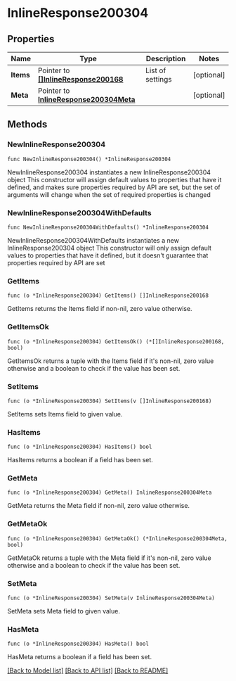 # InlineResponse200304

## Properties

Name | Type | Description | Notes
------------ | ------------- | ------------- | -------------
**Items** | Pointer to [**[]InlineResponse200168**](InlineResponse200168.md) | List of settings | [optional] 
**Meta** | Pointer to [**InlineResponse200304Meta**](InlineResponse200304Meta.md) |  | [optional] 

## Methods

### NewInlineResponse200304

`func NewInlineResponse200304() *InlineResponse200304`

NewInlineResponse200304 instantiates a new InlineResponse200304 object
This constructor will assign default values to properties that have it defined,
and makes sure properties required by API are set, but the set of arguments
will change when the set of required properties is changed

### NewInlineResponse200304WithDefaults

`func NewInlineResponse200304WithDefaults() *InlineResponse200304`

NewInlineResponse200304WithDefaults instantiates a new InlineResponse200304 object
This constructor will only assign default values to properties that have it defined,
but it doesn't guarantee that properties required by API are set

### GetItems

`func (o *InlineResponse200304) GetItems() []InlineResponse200168`

GetItems returns the Items field if non-nil, zero value otherwise.

### GetItemsOk

`func (o *InlineResponse200304) GetItemsOk() (*[]InlineResponse200168, bool)`

GetItemsOk returns a tuple with the Items field if it's non-nil, zero value otherwise
and a boolean to check if the value has been set.

### SetItems

`func (o *InlineResponse200304) SetItems(v []InlineResponse200168)`

SetItems sets Items field to given value.

### HasItems

`func (o *InlineResponse200304) HasItems() bool`

HasItems returns a boolean if a field has been set.

### GetMeta

`func (o *InlineResponse200304) GetMeta() InlineResponse200304Meta`

GetMeta returns the Meta field if non-nil, zero value otherwise.

### GetMetaOk

`func (o *InlineResponse200304) GetMetaOk() (*InlineResponse200304Meta, bool)`

GetMetaOk returns a tuple with the Meta field if it's non-nil, zero value otherwise
and a boolean to check if the value has been set.

### SetMeta

`func (o *InlineResponse200304) SetMeta(v InlineResponse200304Meta)`

SetMeta sets Meta field to given value.

### HasMeta

`func (o *InlineResponse200304) HasMeta() bool`

HasMeta returns a boolean if a field has been set.


[[Back to Model list]](../README.md#documentation-for-models) [[Back to API list]](../README.md#documentation-for-api-endpoints) [[Back to README]](../README.md)


